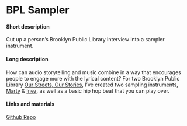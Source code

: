 # BPL Sampler  
#### Short description  
Cut up a person’s Brooklyn Public Library interview into a sampler instrument.  

#### Long description  
How can audio storytelling and music combine in a way that encourages people to engage more with the lyrical content? For two Brooklyn Public Library [Our Streets, Our Stories](http://www.bklynlibrary.org/seniors/our-streets-our-stories-o), I’ve created two sampling instruments, [Marty](https://github.com/nypl-openaudio/data-brooklyn-public-library/blob/master/transcripts/text/marty-needelman-0001.text) & [Inez](https://github.com/nypl-openaudio/data-brooklyn-public-library/blob/master/transcripts/text/inez-spencer-0001.text), as well as a basic hip hop beat that you can play over.  
#### Links and materials  
[Github Repo](https://github.com/kning/bpl_sampler)
